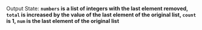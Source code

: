 Output State: **`numbers` is a list of integers with the last element removed, `total` is increased by the value of the last element of the original list, `count` is 1, `num` is the last element of the original list**
